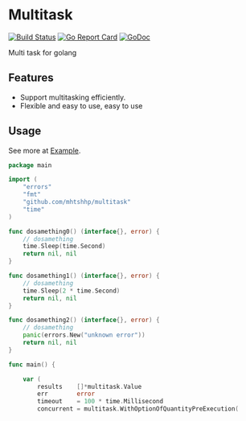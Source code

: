 # Multitask
[![Build Status](https://api.travis-ci.com/mhtshhp/multitask.svg?branch=main&status=passed)](https://travis-ci.org/mhtshhp/multitask)
[![Go Report Card](https://goreportcard.com/badge/github.com/mhtshhp/multitask)](https://goreportcard.com/report/github.com/mhtshhp/multitask)
[![GoDoc](https://pkg.go.dev/badge/github.com/mhtshhp/multitask?status.svg)](https://pkg.go.dev/github.com/mhtshhp/multitask?tab=doc)

Multi task for golang


## Features

* Support multitasking efficiently.
* Flexible and easy to use, easy to use

## Usage

See more at [Example](https://github.com/mhtshhp/MultiTask/blob/main/examples/main.go).

```go
package main

import (
	"errors"
	"fmt"
	"github.com/mhtshhp/multitask"
	"time"
)

func dosamething0() (interface{}, error) {
	// dosamething
	time.Sleep(time.Second)
	return nil, nil
}

func dosamething1() (interface{}, error) {
	// dosamething
	time.Sleep(2 * time.Second)
	return nil, nil
}

func dosamething2() (interface{}, error) {
	// dosamething
	panic(errors.New("unknown error"))
	return nil, nil
}

func main() {

	var (
		results    []*multitask.Value
		err        error
		timeout    = 100 * time.Millisecond
		concurrent = multitask.WithOptionOfQuantityPreExecution(